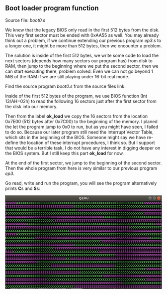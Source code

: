 ## Boot loader program function
Source file: *boot0.s*

We knew that the legacy BIOS only read in the first 512 bytes from the disk. This very first sector must be ended with 0xAA55 as well. You may already think out a problem, if we continue extending our previous program *ep3.s* to a longer one, it might be more than 512 bytes, then we encounter a problem.

The solution is inside of the first 512 bytes, we write some code to load the next sectors (depends how many sectors our program has) from disk to RAM, then jump to the beginning where we put the second sector, then we can start executing there, problem solved. Even we can not go beyond 1 MiB of the RAM if we are still playing under 16-bit real mode. 

Find the source program *boot0.s* from the source files link.

Inside of the first 512 bytes of the program, we use BIOS function (Int 13/AH=02h) to read the following 16 sectors just after the first sector from the disk into our memory. 

Then from the label **ok_load** we copy the 16 sectors from the location 0x7E00 (512 bytes after 0x7C00) to the beginning of the memory. I planed the let the program jump to 0x0 to run, but as you might have seen, I failed to do so. Because our later program still need the Interrupt Vector Table, which sits in the beginning of the BIOS. Someone might say we have re-define the location of these interrupt procedures, I think so. But I support that would be a terrible task, I do not have any interest in digging deeper on the BIOS system. But I still keep this part **ok_load** for now.

At the end of the first sector, we jump to the beginning of the second sector. Then the whole program from here is very similar to our previous program *ep3*.

Go read, write and run the program, you will see the program alternatively prints **C**s and **S**s:

![Run Result of Program *boot0.s*](./pic/2.7.jpg)